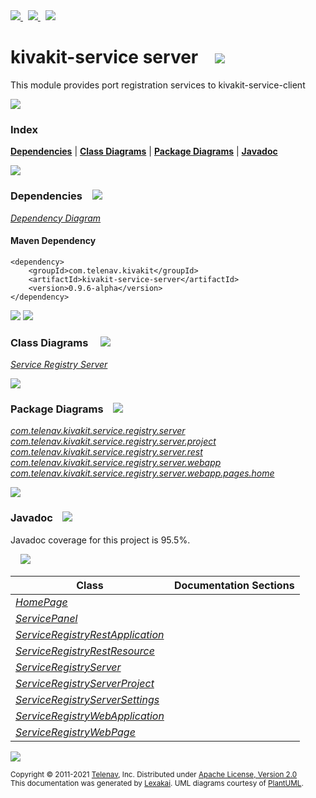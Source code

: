 [//]: # (start-user-text)

<a href="https://www.kivakit.org">
<img src="https://www.kivakit.org/images/web-32.png" srcset="https://www.kivakit.org/images/web-32-2x.png 2x"/>
</a>
&nbsp;
<a href="https://twitter.com/openkivakit">
<img src="https://www.kivakit.org/images/twitter-32.png" srcset="https://www.kivakit.org/images/twitter-32-2x.png 2x"/>
</a>
&nbsp;
<a href="https://kivakit.zulipchat.com">
<img src="https://www.kivakit.org/images/zulip-32.png" srcset="https://www.kivakit.org/images/zulip-32-2x.png 2x"/>
</a>

[//]: # (end-user-text)

# kivakit-service server &nbsp;&nbsp; <img src="https://www.kivakit.org/images/server-32.png" srcset="https://www.kivakit.org/images/server-32-2x.png 2x"/>

This module provides port registration services to kivakit-service-client

<img src="https://www.kivakit.org/images/horizontal-line-512.png" srcset="https://www.kivakit.org/images/horizontal-line-512-2x.png 2x"/>

### Index



[**Dependencies**](#dependencies) | [**Class Diagrams**](#class-diagrams) | [**Package Diagrams**](#package-diagrams) | [**Javadoc**](#javadoc)

<img src="https://www.kivakit.org/images/horizontal-line-512.png" srcset="https://www.kivakit.org/images/horizontal-line-512-2x.png 2x"/>

### Dependencies <a name="dependencies"></a> &nbsp;&nbsp; <img src="https://www.kivakit.org/images/dependencies-32.png" srcset="https://www.kivakit.org/images/dependencies-32-2x.png 2x"/>

[*Dependency Diagram*](https://www.kivakit.org/lexakai/kivakit-extensions/kivakit-service/server/documentation/diagrams/dependencies.svg)

#### Maven Dependency

    <dependency>
        <groupId>com.telenav.kivakit</groupId>
        <artifactId>kivakit-service-server</artifactId>
        <version>0.9.6-alpha</version>
    </dependency>

<img src="https://www.kivakit.org/images/horizontal-line-128.png" srcset="https://www.kivakit.org/images/horizontal-line-128-2x.png 2x"/>

[//]: # (start-user-text)



[//]: # (end-user-text)

<img src="https://www.kivakit.org/images/horizontal-line-128.png" srcset="https://www.kivakit.org/images/horizontal-line-128-2x.png 2x"/>

### Class Diagrams <a name="class-diagrams"></a> &nbsp; &nbsp; <img src="https://www.kivakit.org/images/diagram-40.png" srcset="https://www.kivakit.org/images/diagram-40-2x.png 2x"/>

[*Service Registry Server*](https://www.kivakit.org/lexakai/kivakit-extensions/kivakit-service/server/documentation/diagrams/diagram-server.svg)

<img src="https://www.kivakit.org/images/horizontal-line-128.png" srcset="https://www.kivakit.org/images/horizontal-line-128-2x.png 2x"/>

### Package Diagrams <a name="package-diagrams"></a> &nbsp;&nbsp; <img src="https://www.kivakit.org/images/box-32.png" srcset="https://www.kivakit.org/images/box-32-2x.png 2x"/>

[*com.telenav.kivakit.service.registry.server*](https://www.kivakit.org/lexakai/kivakit-extensions/kivakit-service/server/documentation/diagrams/com.telenav.kivakit.service.registry.server.svg)  
[*com.telenav.kivakit.service.registry.server.project*](https://www.kivakit.org/lexakai/kivakit-extensions/kivakit-service/server/documentation/diagrams/com.telenav.kivakit.service.registry.server.project.svg)  
[*com.telenav.kivakit.service.registry.server.rest*](https://www.kivakit.org/lexakai/kivakit-extensions/kivakit-service/server/documentation/diagrams/com.telenav.kivakit.service.registry.server.rest.svg)  
[*com.telenav.kivakit.service.registry.server.webapp*](https://www.kivakit.org/lexakai/kivakit-extensions/kivakit-service/server/documentation/diagrams/com.telenav.kivakit.service.registry.server.webapp.svg)  
[*com.telenav.kivakit.service.registry.server.webapp.pages.home*](https://www.kivakit.org/lexakai/kivakit-extensions/kivakit-service/server/documentation/diagrams/com.telenav.kivakit.service.registry.server.webapp.pages.home.svg)

<img src="https://www.kivakit.org/images/horizontal-line-128.png" srcset="https://www.kivakit.org/images/horizontal-line-128-2x.png 2x"/>

### Javadoc <a name="javadoc"></a> &nbsp;&nbsp; <img src="https://www.kivakit.org/images/books-32.png" srcset="https://www.kivakit.org/images/books-32-2x.png 2x"/>

Javadoc coverage for this project is 95.5%.  
  
&nbsp; &nbsp; <img src="https://www.kivakit.org/images/meter-100-96.png" srcset="https://www.kivakit.org/images/meter-100-96-2x.png 2x"/>




| Class | Documentation Sections |
|---|---|
| [*HomePage*](https://www.kivakit.org/javadoc/kivakit-extensions/kivakit.service.server/com/telenav/kivakit/service/registry/server/webapp/pages/home/HomePage.html) |  |  
| [*ServicePanel*](https://www.kivakit.org/javadoc/kivakit-extensions/kivakit.service.server/com/telenav/kivakit/service/registry/server/webapp/pages/home/ServicePanel.html) |  |  
| [*ServiceRegistryRestApplication*](https://www.kivakit.org/javadoc/kivakit-extensions/kivakit.service.server/com/telenav/kivakit/service/registry/server/rest/ServiceRegistryRestApplication.html) |  |  
| [*ServiceRegistryRestResource*](https://www.kivakit.org/javadoc/kivakit-extensions/kivakit.service.server/com/telenav/kivakit/service/registry/server/rest/ServiceRegistryRestResource.html) |  |  
| [*ServiceRegistryServer*](https://www.kivakit.org/javadoc/kivakit-extensions/kivakit.service.server/com/telenav/kivakit/service/registry/server/ServiceRegistryServer.html) |  |  
| [*ServiceRegistryServerProject*](https://www.kivakit.org/javadoc/kivakit-extensions/kivakit.service.server/com/telenav/kivakit/service/registry/server/project/ServiceRegistryServerProject.html) |  |  
| [*ServiceRegistryServerSettings*](https://www.kivakit.org/javadoc/kivakit-extensions/kivakit.service.server/com/telenav/kivakit/service/registry/server/ServiceRegistryServerSettings.html) |  |  
| [*ServiceRegistryWebApplication*](https://www.kivakit.org/javadoc/kivakit-extensions/kivakit.service.server/com/telenav/kivakit/service/registry/server/webapp/ServiceRegistryWebApplication.html) |  |  
| [*ServiceRegistryWebPage*](https://www.kivakit.org/javadoc/kivakit-extensions/kivakit.service.server/com/telenav/kivakit/service/registry/server/webapp/ServiceRegistryWebPage.html) |  |  

[//]: # (start-user-text)



[//]: # (end-user-text)

<img src="https://www.kivakit.org/images/horizontal-line-512.png" srcset="https://www.kivakit.org/images/horizontal-line-512-2x.png 2x"/>

<sub>Copyright &#169; 2011-2021 [Telenav](https://telenav.com), Inc. Distributed under [Apache License, Version 2.0](LICENSE)</sub>  
<sub>This documentation was generated by [Lexakai](https://lexakai.org). UML diagrams courtesy of [PlantUML](https://plantuml.com).</sub>

